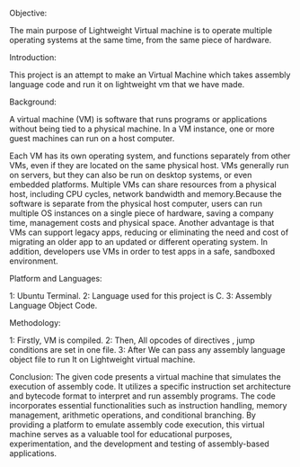 Objective:

The main purpose of Lightweight Virtual machine is to operate multiple operating systems at the same time, from the same piece of hardware.

Introduction:

This project is an attempt to make an Virtual Machine which takes assembly language code and run it on lightweight vm that we have made.

Background:

A virtual machine (VM) is software that runs programs or applications without being tied to a physical machine. In a VM instance, one or more guest machines can run on a host computer.

Each VM has its own operating system, and functions separately from other VMs, even if they are located on the same physical host. VMs generally run on servers, but they can also be run on desktop systems, or even embedded platforms. Multiple VMs can share resources from a physical host, including CPU cycles, network bandwidth and memory.Because the software is separate from the physical host computer, users can run multiple OS instances on a single piece of hardware, saving a company time, management costs and physical space. Another advantage is that VMs can support legacy apps, reducing or eliminating the need and cost of migrating an older app to an updated or different operating system. In addition, developers use VMs in order to test apps in a safe, sandboxed environment.

Platform and Languages:

1: Ubuntu Terminal.
2: Language used for this project is C.
3: Assembly Language Object Code.

Methodology:

1: Firstly, VM is compiled. 
2: Then, All opcodes of directives , jump conditions are set in one file.
3: After We can pass any assembly language object file to run It on Lightweight virtual machine.

Conclusion:
The given code presents a virtual machine that simulates the execution of assembly code. It utilizes a specific instruction set architecture and bytecode format to interpret and run assembly programs. The code incorporates essential functionalities such as instruction handling, memory management, arithmetic operations, and conditional branching. By providing a platform to emulate assembly code execution, this virtual machine serves as a valuable tool for educational purposes, experimentation, and the development and testing of assembly-based applications.
